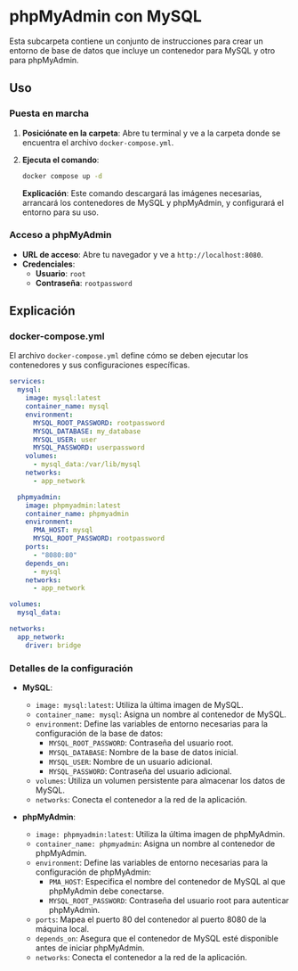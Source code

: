 # phpMyAdmin con MySQL

Esta subcarpeta contiene un conjunto de instrucciones para crear un entorno de base de datos que incluye un contenedor para MySQL y otro para phpMyAdmin.

## Uso

### Puesta en marcha

1. **Posiciónate en la carpeta**: Abre tu terminal y ve a la carpeta donde se encuentra el archivo `docker-compose.yml`.

2. **Ejecuta el comando**:

   ```bash
   docker compose up -d
   ```

   **Explicación**: Este comando descargará las imágenes necesarias, arrancará los contenedores de MySQL y phpMyAdmin, y configurará el entorno para su uso.

### Acceso a phpMyAdmin

- **URL de acceso**: Abre tu navegador y ve a `http://localhost:8080`.
- **Credenciales**:
  - **Usuario**: `root`
  - **Contraseña**: `rootpassword`

## Explicación

### docker-compose.yml

El archivo `docker-compose.yml` define cómo se deben ejecutar los contenedores y sus configuraciones específicas.

```yaml
services:
  mysql:
    image: mysql:latest
    container_name: mysql
    environment:
      MYSQL_ROOT_PASSWORD: rootpassword 
      MYSQL_DATABASE: my_database       
      MYSQL_USER: user                  
      MYSQL_PASSWORD: userpassword
    volumes:
      - mysql_data:/var/lib/mysql
    networks:
      - app_network

  phpmyadmin:
    image: phpmyadmin:latest
    container_name: phpmyadmin
    environment:
      PMA_HOST: mysql
      MYSQL_ROOT_PASSWORD: rootpassword
    ports:
      - "8080:80"  
    depends_on:
      - mysql
    networks:
      - app_network

volumes:
  mysql_data:

networks:
  app_network:
    driver: bridge
```

### Detalles de la configuración

- **MySQL**:
  - `image: mysql:latest`: Utiliza la última imagen de MySQL.
  - `container_name: mysql`: Asigna un nombre al contenedor de MySQL.
  - `environment`: Define las variables de entorno necesarias para la configuración de la base de datos:
    - `MYSQL_ROOT_PASSWORD`: Contraseña del usuario root.
    - `MYSQL_DATABASE`: Nombre de la base de datos inicial.
    - `MYSQL_USER`: Nombre de un usuario adicional.
    - `MYSQL_PASSWORD`: Contraseña del usuario adicional.
  - `volumes`: Utiliza un volumen persistente para almacenar los datos de MySQL.
  - `networks`: Conecta el contenedor a la red de la aplicación.

- **phpMyAdmin**:
  - `image: phpmyadmin:latest`: Utiliza la última imagen de phpMyAdmin.
  - `container_name: phpmyadmin`: Asigna un nombre al contenedor de phpMyAdmin.
  - `environment`: Define las variables de entorno necesarias para la configuración de phpMyAdmin:
    - `PMA_HOST`: Especifica el nombre del contenedor de MySQL al que phpMyAdmin debe conectarse.
    - `MYSQL_ROOT_PASSWORD`: Contraseña del usuario root para autenticar phpMyAdmin.
  - `ports`: Mapea el puerto 80 del contenedor al puerto 8080 de la máquina local.
  - `depends_on`: Asegura que el contenedor de MySQL esté disponible antes de iniciar phpMyAdmin.
  - `networks`: Conecta el contenedor a la red de la aplicación.